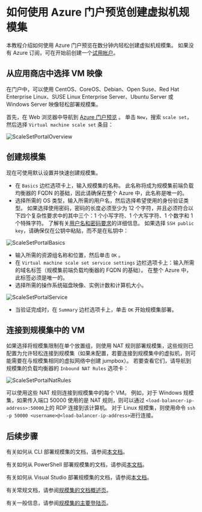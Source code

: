 <properties
    pageTitle="使用 Azure 门户预览创建虚拟机规模集 | Azure"
    description="使用 Azure 门户预览部署规模集。"
    keywords="虚拟机规模集"
    services="virtual-machine-scale-sets"
    documentationcenter=""
    author="gatneil"
    manager="madhana"
    editor="tysonn"
    tags="azure-resource-manager"
    translationtype="Human Translation" />
<tags
    ms.assetid="9c1583f0-bcc7-4b51-9d64-84da76de1fda"
    ms.service="virtual-machine-scale-sets"
    ms.workload="infrastructure-services"
    ms.tgt_pltfrm="vm"
    ms.devlang="na"
    ms.topic="article"
    ms.date="09/15/2016"
    wacn.date="04/17/2017"
    ms.author="negat"
    ms.custom="H1Hack27Feb2017"
    ms.sourcegitcommit="e0e6e13098e42358a7eaf3a810930af750e724dd"
    ms.openlocfilehash="7cc2df26ff33d62b43a1f7eb73bbca93078655f4"
    ms.lasthandoff="04/06/2017" />

# <a name="how-to-create-a-virtual-machine-scale-set-with-the-azure-portal-preview"></a>如何使用 Azure 门户预览创建虚拟机规模集
本教程介绍如何使用 Azure 门户预览在数分钟内轻松创建虚拟机规模集。 如果没有 Azure 订阅，可在开始前创建一个[试用帐户](/pricing/1rmb-trial/)。

## <a name="choose-the-vm-image-from-the-marketplace"></a>从应用商店中选择 VM 映像
在门户中，可以使用 CentOS、CoreOS、Debian、Open Suse、Red Hat Enterprise Linux、SUSE Linux Enterprise Server、Ubuntu Server 或 Windows Server 映像轻松部署规模集。

首先，在 Web 浏览器中导航到 [Azure 门户预览](https://portal.azure.cn) 。 单击 `New`，搜索 `scale set`，然后选择 `Virtual machine scale set` 条目：

![ScaleSetPortalOverview](./media/virtual-machine-scale-sets-portal-create/ScaleSetPortalOverview.PNG)

## <a name="create-the-scale-set"></a>创建规模集
现在可使用默认设置并快速创建规模集。

* 在 `Basics` 边栏选项卡上，输入规模集的名称。 此名称将成为规模集前端负载均衡器的 FQDN 的基础，因此请确保在整个 Azure 中，此名称是唯一的。
* 选择所需的 OS 类型，输入所需的用户名，然后选择希望使用的身份验证类型。 如果选择使用密码，密码的长度必须至少为 12 个字符，并且必须符合以下四个复杂性要求中的其中三个：1 个小写字符、1 个大写字符、1 个数字和 1 个特殊字符。 了解有关[用户名和密码要求](/documentation/articles/virtual-machines-windows-faq/#what-are-the-username-requirements-when-creating-a-vm)的详细信息。 如果选择 `SSH public key`，请确保仅在公钥中粘贴，而不是在私钥中：

![ScaleSetPortalBasics](./media/virtual-machine-scale-sets-portal-create/ScaleSetPortalBasics.PNG)

* 输入所需的资源组名称和位置，然后单击 `OK` 。
* 在 `Virtual machine scale set service settings` 边栏选项卡上：输入所需的域名标签（规模集前端负载均衡器的 FQDN 的基础）。 在整个 Azure 中，此标签必须是唯一的。
* 选择所需的操作系统磁盘映像、实例计数和计算机大小。

![ScaleSetPortalService](./media/virtual-machine-scale-sets-portal-create/ScaleSetPortalService.PNG)

* 当验证完成时，在 `Summary` 边栏选项卡上，单击 `OK` 开始规模集部署。

## <a name="connect-to-a-vm-in-the-scale-set"></a>连接到规模集中的 VM
如果选择将规模集限制在单个放置组，则使用 NAT 规则部署规模集，这些规则已配置为允许轻松连接到规模集（如果未配置，若要连接到规模集中的虚拟机，则可能需要在与规模集相同的虚拟网络中创建 jumpbox）。 若要查看它们，请导航到规模集的负载均衡器的 `Inbound NAT Rules` 选项卡：

![ScaleSetPortalNatRules](./media/virtual-machine-scale-sets-portal-create/ScaleSetPortalNatRules.PNG)

可以使用这些 NAT 规则连接到规模集中的每个 VM。 例如，对于 Windows 规模集，如果传入端口 50000 使用的是 NAT 规则，则可以通过 `<load-balancer-ip-address>:50000`上的 RDP 连接到该计算机。 对于 Linux 规模集，则使用命令 `ssh -p 50000 <username>@<load-balancer-ip-address>`进行连接。

## <a name="next-steps"></a>后续步骤
有关如何从 CLI 部署规模集的文档，请参阅[本文档](/documentation/articles/virtual-machine-scale-sets-cli-quick-create/)。

有关如何从 PowerShell 部署规模集的文档，请参阅[本文档](/documentation/articles/virtual-machine-scale-sets-windows-create/)。

有关如何从 Visual Studio 部署规模集的文档，请参阅[本文档](/documentation/articles/virtual-machine-scale-sets-vs-create/)。

有关常规文档，请参阅[规模集的文档概述页](/documentation/articles/virtual-machine-scale-sets-overview/)。

有关一般信息，请参阅[规模集的主要登陆页](/home/features/virtual-machine-scale-sets/)。
<!--Update_Description: wording update-->